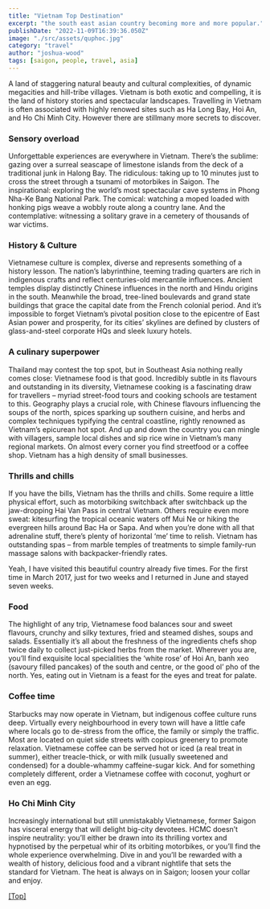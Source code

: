 ```yaml
---
title: "Vietnam Top Destination"
excerpt: "the south east asian country becoming more and more popular."
publishDate: "2022-11-09T16:39:36.050Z"
image: "./src/assets/quphoc.jpg"
category: "travel"
author: "joshua-wood"
tags: [saigon, people, travel, asia]
---
```


A land of staggering natural beauty and cultural complexities, of dynamic megacities and hill-tribe villages. Vietnam is both exotic and compelling, it is the land of history stories and spectacular landscapes. Travelling in Vietnam is often associated with highly renowed sites such as Ha Long Bay, Hoi An, and Ho Chi Minh City. However there are stillmany more secrets to discover.

### Sensory overload

Unforgettable experiences are everywhere in Vietnam. There’s the sublime: gazing over a surreal seascape of limestone islands from the deck of a traditional junk in Halong Bay. The ridiculous: taking up to 10 minutes just to cross the street through a tsunami of motorbikes in Saigon. The inspirational: exploring the world’s most spectacular cave systems in Phong Nha-Ke Bang National Park. The comical: watching a moped loaded with honking pigs weave a wobbly route along a country lane. And the contemplative: witnessing a solitary grave in a cemetery of thousands of war victims.

### History & Culture

Vietnamese culture is complex, diverse and represents something of a history lesson. The nation’s labyrinthine, teeming trading quarters are rich in indigenous crafts and reflect centuries-old mercantile influences. Ancient temples display distinctly Chinese influences in the north and Hindu origins in the south. Meanwhile the broad, tree-lined boulevards and grand state buildings that grace the capital date from the French colonial period. And it’s impossible to forget Vietnam’s pivotal position close to the epicentre of East Asian power and prosperity, for its cities’ skylines are defined by clusters of glass-and-steel corporate HQs and sleek luxury hotels.

### A culinary superpower


Thailand may contest the top spot, but in Southeast Asia nothing really comes close: Vietnamese food is that good. Incredibly subtle in its flavours and outstanding in its diversity, Vietnamese cooking is a fascinating draw for travellers – myriad street-food tours and cooking schools are testament to this. Geography plays a crucial role, with Chinese flavours influencing the soups of the north, spices sparking up southern cuisine, and herbs and complex techniques typifying the central coastline, rightly renowned as Vietnam’s epicurean hot spot. And up and down the country you can mingle with villagers, sample local dishes and sip rice wine in Vietnam’s many regional markets. On almost every corner you find streetfood or a coffee shop. Vietnam has a high density of small businesses.

### Thrills and chills

If you have the bills, Vietnam has the thrills and chills. Some require a little physical effort, such as motorbiking switchback after switchback up the jaw-dropping Hai Van Pass in central Vietnam. Others require even more sweat: kitesurfing the tropical oceanic waters off Mui Ne or hiking the evergreen hills around Bac Ha or Sapa. And when you’re done with all that adrenaline stuff, there’s plenty of horizontal ‘me’ time to relish. Vietnam has outstanding spas – from marble temples of treatments to simple family-run massage salons with backpacker-friendly rates.

Yeah, I have visited this beautiful country already five times. For the first time in March 2017, just for two weeks and I returned in June and stayed seven weeks.

### Food

The highlight of any trip, Vietnamese food balances sour and sweet flavours, crunchy and silky textures, fried and steamed dishes, soups and salads. Essentially it’s all about the freshness of the ingredients chefs shop twice daily to collect just-picked herbs from the market. Wherever you are, you’ll find exquisite local specialities the ‘white rose’ of Hoi An, banh xeo (savoury filled pancakes) of the south and centre, or the good ol’ pho of the north. Yes, eating out in Vietnam is a feast for the eyes and treat for palate.

### Coffee time

Starbucks may now operate in Vietnam, but indigenous coffee culture runs deep. Virtually every neighbourhood in every town will have a little cafe where locals go to de-stress from the office, the family or simply the traffic. Most are located on quiet side streets with copious greenery to promote relaxation. Vietnamese coffee can be served hot or iced (a real treat in summer), either treacle-thick, or with milk (usually sweetened and condensed) for a double-whammy caffeine-sugar kick. And for something completely different, order a Vietnamese coffee with coconut, yoghurt or even an egg.

### Ho Chi Minh City

Increasingly international but still unmistakably Vietnamese, former Saigon has visceral energy that will delight big-city devotees. HCMC doesn’t inspire neutrality: you’ll either be drawn into its thrilling vortex and hypnotised by the perpetual whir of its orbiting motorbikes, or you’ll find the whole experience overwhelming. Dive in and you’ll be rewarded with a wealth of history, delicious food and a vibrant nightlife that sets the standard for Vietnam. The heat is always on in Saigon; loosen your collar and enjoy.

[[Top]](#top)